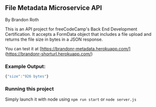 ## File Metadata Microservice API
By Brandon Roth

This is an API project for freeCodeCamp's Back End Development Certification. It accepts a FormData object that includes a file upload and returns the file size in bytes in a JSON response.

You can test it at [https://brandonr-metadata.herokuapp.com/] (https://brandonr-shorturl.herokuapp.com/)

### Example Output:

```javascript
{"size":"926 bytes"}
```

### Running this project
Simply launch it with node using `npm run start` or `node server.js`